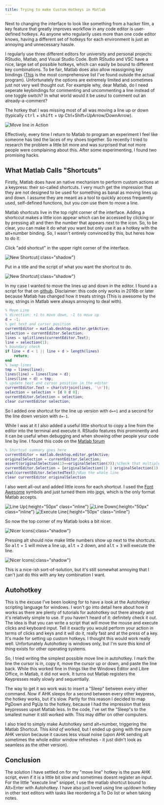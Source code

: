 ```yaml
---
title: Trying to make Custom Hotkeys in Matlab
---
```


Next to changing the interface to look like something from a hacker film, a key feature that greatly improves workflow in any code editor is user-defined hotkeys.
As anyone who regularily uses more than one code editor knows, having a different set of hotkeys for each environment is just an annoying and unnecessary hassle.

I regularly use three different editors for university and personal projects: RStudio, Matlab, and Visual Studio Code. Both RStudio and VSC have a nice, large set of possible hotkeys, which can easily be bound to different key combinations. To be fair, Matlab does also allow reassigning key bindings ([This](http://hoeckerson.de/notes/2016/07/keyboard-shortcuts-in-matlab-2016a-windows-7-german/) is the most comprehensive list I've found outside the actual program). Unfortunately the options are extremely limited and sometimes just not very well thought out. For example why, dear Matlab, do I need seperate keybindings for commenting and uncommenting a line instead of one toggle switch? In what world would it be useul to comment out an already-a-comment?

<!--The hotkey that I was missing most of all was moving a line up or down (typically Ctrl+Shift+UpArrow/DownArrow).-->
The hotkey that I was missing most of all was moving a line up or down (typically <kbd>ctrl</kbd> + <kbd>shift</kbd> + <kbd>Up</kbd> Ctrl+Shift+UpArrow/DownArrow).

![Move line in Action](/resources/images/blog1/movelineinaction.gif "Move line")

Effectively, every time I return to Matlab to program an experiment I feel like someone has tied the laces of my shoes together. So recently I tried to research the problem a little bit more and was surprised that not more people were complaining about this. After some experimenting, I found two promising hacks.

## What Matlab Calls "Shortcuts"
Firstly, Matlab does have an native mechanism to perform custom actions at a keypress: their so-called shortcuts.
I very much get the impression that they are not designed to be used for something as banal as moving lines up and down. I assume they are meant as a tool to quickly access frequently used, self-defined functions, but you *can* use them to move a line. 

Matlab shortcuts live in the top right corner of the interface. Adding a shortccut makes a little icon appear which can be accessed by clicking or by pressing alt and then the number that appears next to the icon.
So, to be clear, you can make it do what you want but only use it as a hotkey with the alt+number binding. So, I wasn't entirely convinced by this, but heres how to do it:

Click "add shortcut" in the upper right corner of the interface.

![New Shortcut](/resources/images/blog1/s1m.jpg "New Shortcut"){:class="shadow"}

Put in a title and the script of what you want the shortcut to do. 

![New Shortcut](/resources/images/blog1/s2s.jpg "New Shortcut"){:class="shadow"}

In my case I wanted to move the lines up and down in the editor. I found a a script for that on [github](https://github.com/m-pilia/matlab-move-line/blob/master/matlab-move-line.m).
Disclaimer: this code only works in 2016b or later because Matlab has changed how it treats strings (This is awesome by the way, strings in Matlab were always annoying to deal with).

```matlab
% Move Line
% direction: +1 to move down, -1 to move up
d = -1;
% get text and cursor position
currentEditor = matlab.desktop.editor.getActive;
selection = currentEditor.Selection;
lines = splitlines(currentEditor.Text);
line = selection(1);
% boundary check
if line + d < 1 || line + d > length(lines)
    return;
end
% swap lines
tmp = lines(line);
lines(line) = lines(line + d);
lines(line + d) = tmp;
% update text and cursor position in the editor
currentEditor.Text = char(strjoin(lines, '\n'));
selection = selection + [d 0 d 0];
currentEditor.Selection = selection;
clear currentEditor selection;
```

So I added one shortcut for the line up version with `d=+1` and a second for the line down version with `d=-1`. 

While I was at it I also added a useful little shortcut to copy a line from the editor into the terminal and execute it. RStudio features this prominently and it can be useful when debugging and when showing other people your code line by line. 
I found this code on the [Matlab forum](https://de.mathworks.com/matlabcentral/answers/132119-keyboard-shortcut-to-evaluate-current-line)

```matlab
% Shortcut summary goes here
currentEditor = matlab.desktop.editor.getActive;
originalSelection = currentEditor.Selection;
assert(originalSelection(1)==originalSelection(3));%Check that multiple lines are not selected
currentEditor.Selection = [originalSelection(1) 1 originalSelection(1) Inf];%Select the whole line
eval(currentEditor.SelectedText);%Run the whole line
clear currentEditor originalSelection
```

I also went all-out and added little icons for each shortcut. I used the [Font Awesome](http://fontawesome.io/) symbols and just turned them into jpgs, which is the only format Matlab accepts. 

![Line Up](/resources/images/blog1/up2.jpg "Line Up"){:height="50px" class="inline"}
![Line Down](/resources/images/blog1/down2.jpg "Line Down"){:height="50px" class="inline"}
![Execute Line](/resources/images/blog1/magic2.jpg "Execute Line"){:height="50px" class="inline"}

So now the top corner of my Matlab looks a bit nicer.

![Nicer Icons](/resources/images/blog1/s3s.jpg "Nicer Icons"){:class="shadow"}

Pressing alt should now make little numbers show up next to the shortcuts. So <kbd>alt</kbd> + <kbd>1</kbd> will move a line up, <kbd>alt</kbd> + <kbd>2</kbd> down, and <kbd>alt</kbd> + <kbd>3</kbd> will execute the line.

![Nicer Icons](/resources/images/blog1/s4small.jpg "Nicer Icons"){:class="shadow"}

This is a nice-ish sort-of-solution, but it's still somewhat annoying that I can't just do this with any key combination I want.

## Autohotkey
This is the excuse I've been looking for to have a look at the Autohotkey scripting language for windows. I won't go into detail here about how it works as there are plenty of tutorials for autohotkey out there already and it's relatively simple to use. If you haven't heard of it: definitely check it out. The idea is that you can write a script that will move the mouse and execute clicks and keyboard input. Tell it exactly you would perform your action in terms of clicks and keys and it will do it, really fast and at the press of a key. It's made for setting up custom hotkeys. I thought this would work really well. Unfortunately Autohotkey is windows only, but I'm sure this kind of thing exists for other operating systems.

So, I tried writing the simplest possible move line in autohotkey. I mark the line the cursor is in, copy it, move the cursor up or down, and paste the line back. While this worked fine in things like the Windows Editor and Libre Office, in Matlab, it did not work. It turns out Matlab registers the Keypresses really slowly and sequentially.

The way to get it wo work was to insert a "Sleep" between every other command. Now if AHK sleeps for a second between every other keypress, the hotkey works, but it's slow. Partly for this reason I decided to map PgDown and PgUp to the hotkey, because I had the impression that less keypresses upset Matlab less. 
In the code, I've set the "Sleep"s to the smallest numer it still worked with. This may differ on other computers.

<script src="https://gist.github.com/lschwetlick/8199c5bb3648d4dfc73dc3395b44e4fe.js"></script>

I also tried to simply make Autohotkey send alt+number, triggering the Matlab Shortcut. This *kind of* worked, but I ended up going with the pure AHK version because it causes less visual noise (upon AHK sending alt sometimes the whole editor window refreshes - it just didn't look as seamless as the other version). 

## Conclusion
The solution I have settled on for my "move line" hotkey is the pure AHK script, even if it is a little bit slow and sometimes doesnt register an input. For the little "execute line" snippet, I use the matlab shortcut bound to Alt+Enter with Autohotkey.
I have also just loved using line up/down hotkey in other text editors with tasks like reordering a To Do list or when taking notes.
